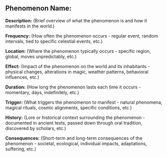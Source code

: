 ## Phenomenon Name:

**Description:** (Brief overview of what the phenomenon is and how it manifests in the world.)

**Frequency:** (How often the phenomenon occurs - regular event, random intervals, tied to specific celestial events, etc.)

**Location:** (Where the phenomenon typically occurs - specific region, global, moves unpredictably, etc.)

**Effect:** (Impact of the phenomenon on the world and its inhabitants - physical changes, alterations in magic, weather patterns, behavioral influences, etc.)

**Duration:** (How long the phenomenon lasts each time it occurs - momentary, days, indefinitely, etc.)

**Trigger:** (What triggers the phenomenon to manifest - natural phenomena, magical rituals, cosmic alignments, specific conditions, etc.)

**History:** (Lore or historical context surrounding the phenomenon - documented in ancient texts, passed down through oral tradition, discovered by scholars, etc.)

**Consequences:** (Short-term and long-term consequences of the phenomenon - societal, ecological, individual impacts, adaptations, suffering, etc.)
